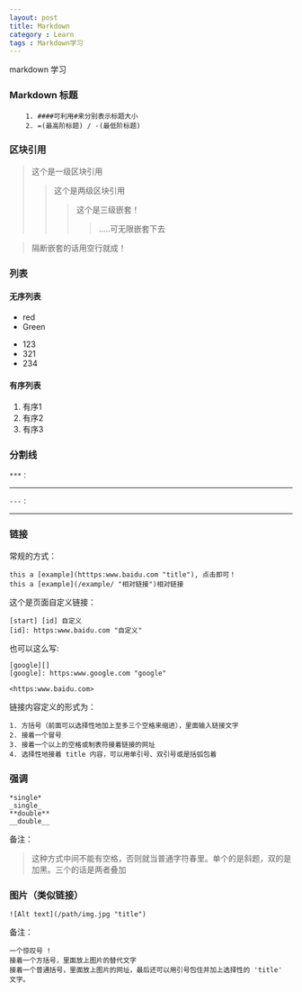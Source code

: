 ```yaml
---
layout: post
title: Markdown
category : Learn
tags : Markdown学习
---
```


markdown 学习

### Markdown 标题

```
    1. ####可利用#来分别表示标题大小
    2. =(最高阶标题) / -(最低阶标题)
```

### 区块引用

> 这个是一级区块引用
>> 这个是两级区块引用
>>> 这个是三级嵌套！
>>>> .....可无限嵌套下去

>隔断嵌套的话用空行就成！

### 列表

#### 无序列表

* red
* Green

+ 123
+ 321
+ 234

#### 有序列表

1. 有序1
2. 有序2
3. 有序3

### 分割线

    ***：

***
    ---：

---

### 链接

常规的方式：

    this a [example](htttps:www.baidu.com "title"), 点击即可！
    this a [example](/example/ "相对链接")相对链接

这个是页面自定义链接：

    [start] [id] 自定义
    [id]: https:www.baidu.com "自定义"

也可以这么写:

    [google][]
    [google]: https:www.google.com "google"
    
    <https:www.baidu.com>

链接内容定义的形式为：

    1. 方括号（前面可以选择性地加上至多三个空格来缩进），里面输入链接文字
    2. 接着一个冒号    
    3. 接着一个以上的空格或制表符接着链接的网址
    4. 选择性地接着 title 内容，可以用单引号、双引号或是括弧包着


### 强调

    *single*
    _single_
    **double**
    __double__

备注： 

> 这种方式中间不能有空格，否则就当普通字符春里。单个的是斜题，双的是加黑。三个的话是两者叠加

### 图片（类似链接）

    ![Alt text](/path/img.jpg "title")

备注：

    一个惊叹号 !
    接着一个方括号，里面放上图片的替代文字
    接着一个普通括号，里面放上图片的网址，最后还可以用引号包住并加上选择性的 'title' 文字。
